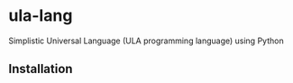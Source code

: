 # ula-lang

Simplistic Universal Language (ULA programming language) using Python

## Installation

